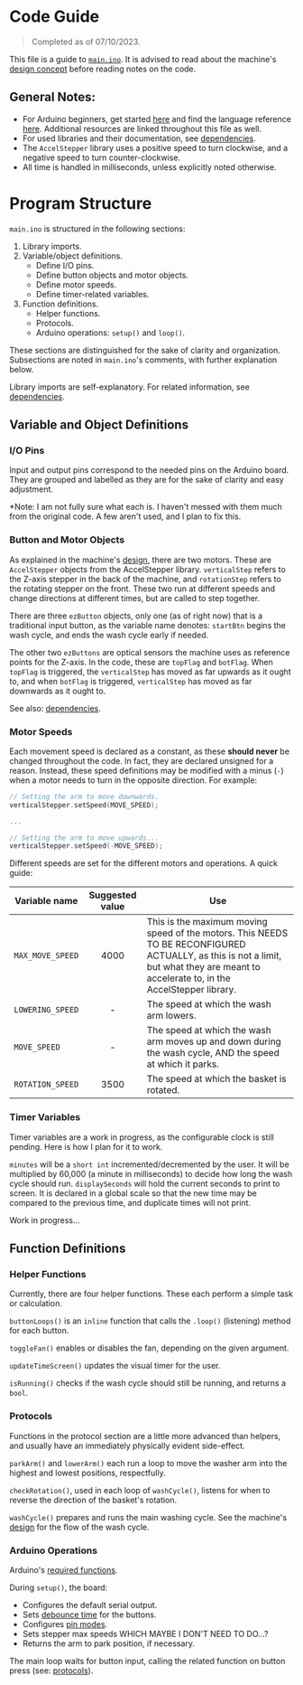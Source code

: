 # Code Guide

> Completed as of 07/10/2023.

This file is a guide to [`main.ino`](../main.ino). It is advised to read about the machine's [design concept](./design.md) before reading notes on the code.


## General Notes:
- For Arduino beginners, get started [here](https://www.arduino.cc/en/Guide) and find the language reference [here](https://www.arduino.cc/reference/en/). Additional resources are linked throughout this file as well.
- For used libraries and their documentation, see [dependencies](./dependencies.md).
- The `AccelStepper` library uses a positive speed to turn clockwise, and a negative speed to turn counter-clockwise.
- All time is handled in milliseconds, unless explicitly noted otherwise.


# Program Structure

`main.ino` is structured in the following sections:
1. Library imports.
2. Variable/object definitions.
    - Define I/O pins.
    - Define button objects and motor objects.
    - Define motor speeds.
    - Define timer-related variables.
3. Function definitions.
    - Helper functions.
    - Protocols.
    - Arduino operations: `setup()` and `loop()`.

These sections are distinguished for the sake of clarity and organization. Subsections are noted in `main.ino`'s comments, with further explanation below.

Library imports are self-explanatory. For related information, see [dependencies](./dependencies.md).

## Variable and Object Definitions

### I/O Pins

Input and output pins correspond to the needed pins on the Arduino board. They are grouped and labelled as they are for the sake of clarity and easy adjustment.

*Note: I am not fully sure what each is. I haven't messed with them much from the original code. A few aren't used, and I plan to fix this.


### Button and Motor Objects

As explained in the machine's [design](./design.md), there are two motors. These are `AccelStepper` objects from the AccelStepper library. `verticalStep` refers to the Z-axis stepper in the back of the machine, and `rotationStep` refers to the rotating stepper on the front. These two run at different speeds and change directions at different times, but are called to step together.

There are three `ezButton` objects, only one (as of right now) that is a traditional input button, as the variable name denotes: `startBtn` begins the wash cycle, and ends the wash cycle early if needed.

The other two `ezButtons` are optical sensors the machine uses as reference points for the Z-axis. In the code, these are `topFlag` and `botFlag`. When `topFlag` is triggered, the `verticalStep` has moved as far upwards as it ought to, and when `botFlag` is triggered, `verticalStep` has moved as far downwards as it ought to.

See also: [dependencies](./dependencies.md).


### Motor Speeds

Each movement speed is declared as a constant, as these **should never** be changed throughout the code. In fact, they are declared unsigned for a reason. Instead, these speed definitions may be modified with a minus (`-`) when a motor needs to turn in the opposite direction. For example:

```ino
// Setting the arm to move downwards.
verticalStepper.setSpeed(MOVE_SPEED);

...

// Setting the arm to move upwards...
verticalStepper.setSpeed(-MOVE_SPEED); 
```

Different speeds are set for the different motors and operations. A quick guide:

| Variable name         | Suggested value  | Use            |
|-----------------------|:----------------:|----------------|
| `MAX_MOVE_SPEED`      | 4000             | This is the maximum moving speed of the motors. This NEEDS TO BE RECONFIGURED ACTUALLY, as this is not a limit, but what they are meant to accelerate to, in the AccelStepper library.
| `LOWERING_SPEED`      | -                | The speed at which the wash arm lowers.
| `MOVE_SPEED`          | -                | The speed at which the wash arm moves up and down during the wash cycle, AND the speed at which it parks.
| `ROTATION_SPEED`      | 3500             | The speed at which the basket is rotated.


### Timer Variables

Timer variables are a work in progress, as the configurable clock is still pending. Here is how I plan for it to work.

`minutes` will be a `short int` incremented/decremented by the user. It will be multiplied by 60,000 (a minute in milliseconds) to decide how long the wash cycle should run. `displaySeconds` will hold the current seconds to print to screen. It is declared in a global scale so that the new time may be compared to the previous time, and duplicate times will not print.

Work in progress...


## Function Definitions

### Helper Functions

Currently, there are four helper functions. These each perform a simple task or calculation.

`buttonLoops()` is an `inline` function that calls the `.loop()` (listening) method for each button. 

`toggleFan()` enables or disables the fan, depending on the given argument.

`updateTimeScreen()` updates the visual timer for the user.

`isRunning()` checks if the wash cycle should still be running, and returns a `bool`.


### Protocols

Functions in the protocol section are a little more advanced than helpers, and usually have an immediately physically evident side-effect. 

`parkArm()` and `lowerArm()` each run a loop to move the washer arm into the highest and lowest positions, respectfully.

`checkRotation()`, used in each loop of `washCycle()`, listens for when to reverse the direction of the basket's rotation.

`washCycle()` prepares and runs the main washing cycle. See the machine's [design](./design.md) for the flow of the wash cycle.


### Arduino Operations

Arduino's [required functions](https://docs.arduino.cc/learn/starting-guide/getting-started-arduino#program-structure).

During `setup()`, the board:
- Configures the default serial output. 
- Sets [debounce time](https://arduinogetstarted.com/tutorials/arduino-button-library#content_functions) for the buttons.
- Configures [pin modes](https://www.arduino.cc/reference/en/language/functions/digital-io/pinmode/).
- Sets stepper max speeds WHICH MAYBE I DON'T NEED TO DO...?
- Returns the arm to park position, if necessary.

The main loop waits for button input, calling the related function on button press (see: [protocols](#protocols)).
